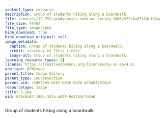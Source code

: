 ```yaml
---
content_type: resource
description: Group of students hiking along a boardwalk.
file: /courses/12-753-geodynamics-seminar-spring-2006/675c6a87180c18faa52f9e1754cfdda6_3.jpg
file_size: 49462
file_type: image/jpeg
hide_download: true
hide_download_original: null
image_metadata:
  caption: Group of students hiking along a boardwalk.
  credit: courtesy of Chris Linder.
  image-alt: Group of students hiking along a boardwalk.
learning_resource_types: []
license: https://creativecommons.org/licenses/by-nc-sa/4.0/
ocw_type: OCWImage
parent_title: Image Gallery
parent_type: CourseSection
parent_uid: c3d972e9-df6f-b026-6b2b-4704032328e4
resourcetype: Image
title: 3.jpg
uid: 675c6a87-180c-18fa-a52f-9e1754cfdda6
---
```

Group of students hiking along a boardwalk.